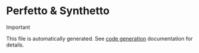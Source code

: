 # Perfetto & Synthetto

> [!IMPORTANT]
> This file is automatically generated. See [code generation](./codegen.md) documentation for details.

